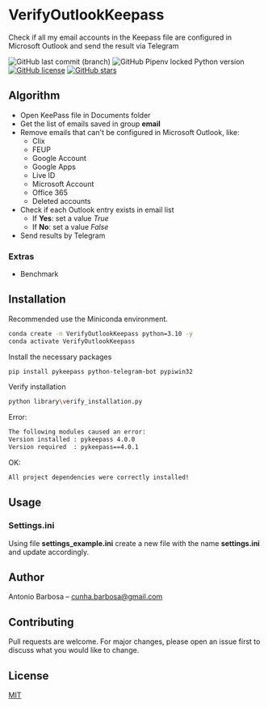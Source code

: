 # VerifyOutlookKeepass

Check if all my email accounts in the Keepass file are configured in Microsoft Outlook and send the result via Telegram

![GitHub last commit (branch)](https://img.shields.io/github/last-commit/cunhabarbosa/VerifyOutlookKeepass/main)
![GitHub Pipenv locked Python version](https://img.shields.io/github/pipenv/locked/python-version/cunhabarbosa/VerifyOutlookKeepass)
[![GitHub license](https://img.shields.io/github/license/cunhabarbosa/VerifyOutlookKeepass)](https://github.com/cunhabarbosa/VerifyOutlookKeepass/blob/main/LICENSE)
[![GitHub stars](https://img.shields.io/github/stars/cunhabarbosa/VerifyOutlookKeepass)](https://github.com/cunhabarbosa/VerifyOutlookKeepass/stargazers)

## Algorithm
- Open KeePass file in Documents folder
- Get the list of emails saved in group **email**
- Remove emails that can't be configured in Microsoft Outlook, like:
  - Clix
  - FEUP
  - Google Account
  - Google Apps
  - Live ID
  - Microsoft Account
  - Office 365
  - Deleted accounts
- Check if each Outlook entry exists in email list
  - If **Yes**: set a value _True_
  - If **No**: set a value _False_
- Send results by Telegram

### Extras
* Benchmark

## Installation
Recommended use the Miniconda environment.

```sh
conda create -n VerifyOutlookKeepass python=3.10 -y
conda activate VerifyOutlookKeepass
```

Install the necessary packages
```sh
pip install pykeepass python-telegram-bot pypiwin32
```

Verify installation
```sh
python library\verify_installation.py
```

Error:
```sh
The following modules caused an error:
Version installed : pykeepass 4.0.0
Version required  : pykeepass==4.0.1
```

OK:
```sh
All project dependencies were correctly installed!
```


## Usage

### Settings.ini
Using file **settings_example.ini** create a new file with the name **settings.ini** and update accordingly.


## Author
Antonio Barbosa – cunha.barbosa@gmail.com


## Contributing
Pull requests are welcome. For major changes, please open an issue first to discuss what you would like to change.


## License
[MIT](https://choosealicense.com/licenses/mit/)
